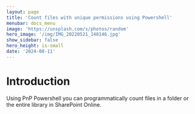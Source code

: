 ```yaml
---
layout: page
title: 'Count files with unique permissions using Powershell'
menubar: docs_menu
image: 'https://unsplash.com/s/photos/random'
hero_image: '/img/IMG_20220521_140146.jpg'
show_sidebar: false
hero_height: is-small
date: '2024-08-11'
---
```


# Introduction
Using PnP Powershell you can programmatically count files in a folder or the entire library in SharePoint Online. 


